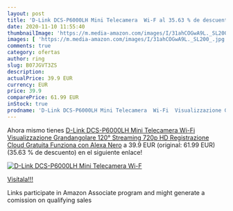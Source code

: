 ```yaml
---
layout: post
title: 'D-Link DCS-P6000LH Mini Telecamera  Wi-F al 35.63 % de descuento'
date: 2020-11-10 11:55:40
thumbnailImage: 'https://m.media-amazon.com/images/I/31ahCOGwA9L._SL200_.jpg'
images: [ 'https://m.media-amazon.com/images/I/31ahCOGwA9L._SL200_.jpg' ]
comments: true
category: ofertas
author: ring
slug: B07JGVT3ZS
description:
actualPrice: 39.9 EUR
currency: EUR
price: 39.9
comparePrice: 61.99 EUR
inStock: true
prodname: 'D-Link DCS-P6000LH Mini Telecamera  Wi-Fi  Visualizzazione Grandangolare 120°  Streaming 720p HD  Registrazione Cloud Gratuita  Funziona con Alexa  Nero'
---
```


Ahora mismo tienes [D-Link DCS-P6000LH Mini Telecamera  Wi-Fi  Visualizzazione Grandangolare 120°  Streaming 720p HD  Registrazione Cloud Gratuita  Funziona con Alexa  Nero](https://www.amazon.it/dp/B07JGVT3ZS/?tag=tolees00-21) a 39.9 EUR (original: 61.99 EUR) (35.63 %  de descuento) en el siguiente enlace!

[![D-Link DCS-P6000LH Mini Telecamera  Wi-F](https://m.media-amazon.com/images/I/31ahCOGwA9L._SL200_.jpg)](https://www.amazon.it/dp/B07JGVT3ZS/?tag=tolees00-21)

[Visítala!!!](https://www.amazon.it/dp/B07JGVT3ZS/?tag=tolees00-21)

Links participate in Amazon Associate program and might generate a comission on qualifying sales

